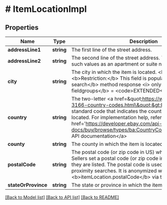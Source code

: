 # # ItemLocationImpl

## Properties

Name | Type | Description | Notes
------------ | ------------- | ------------- | -------------
**addressLine1** | **string** | The first line of the street address. | [optional]
**addressLine2** | **string** | The second line of the street address. This field may contain such values as an apartment or suite number. | [optional]
**city** | **string** | The city in which the item is located. &lt;br /&gt;&lt;br /&gt;&lt;b&gt;Restriction:&lt;/b&gt; This field is populated in the &lt;b&gt; search&lt;/b&gt; method response &lt;i&gt; only&lt;/i&gt; when &lt;b&gt; fieldgroups&lt;/b&gt; &#x3D; &lt;code&gt;EXTENDED&lt;/code&gt;. | [optional]
**country** | **string** | The two-letter &lt;a href&#x3D;\&quot;https://www.iso.org/iso-3166-country-codes.html\&quot;&gt;ISO 3166&lt;/a&gt; standard code that indicates the country in which the item is located.  For implementation help, refer to &lt;a href&#x3D;&#39;https://developer.ebay.com/api-docs/buy/browse/types/ba:CountryCodeEnum&#39;&gt;eBay API documentation&lt;/a&gt; | [optional]
**county** | **string** | The county in which the item is located. | [optional]
**postalCode** | **string** | The postal code (or zip code in US) where the item is located. Sellers set a postal code (or zip code in US) for items when they are listed. The postal code is used for calculating proximity searches. It is anonymized when returned in &lt;b&gt;itemLocation.postalCode&lt;/b&gt; via the API. | [optional]
**stateOrProvince** | **string** | The state or province in which the item is located. | [optional]

[[Back to Model list]](../../README.md#models) [[Back to API list]](../../README.md#endpoints) [[Back to README]](../../README.md)
